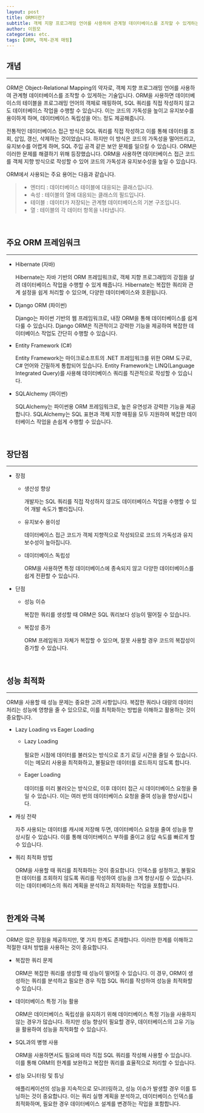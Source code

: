 ```yaml
---
layout: post
title: ORM이란?
subtitle: 객체 지향 프로그래밍 언어를 사용하여 관계형 데이터베이스를 조작할 수 있게하는 기술 ORM에 대해 알아봅니다.
author: 이원모
categories: etc.
tags: [ORM, 객체-관계 매핑]
---
```


## 개념
---
ORM은 Object-Relational Mapping의 약자로, 객체 지향 프로그래밍 언어를 사용하여 관계형 데이터베이스를 조작할 수 있게하는 기술입니다. ORM을 사용하면 데이터베이스의 테이블을 프로그래밍 언어의 객체로 매핑하여, SQL 쿼리를 직접 작성하지 않고도 데이터베이스 작업을 수행할 수 있습니다. 이는 코드의 가독성을 높이고 유지보수를 용이하게 하며, 데이터베이스 독립성을 어느 정도 제공해줍니다.

전통적인 데이터베이스 접근 방식은 SQL 쿼리를 직접 작성하고 이를 통해 데이터를 조회, 삽입, 갱신, 삭제하는 것이었습니다. 하지만 이 방식은 코드의 가독성을 떨어뜨리고, 유지보수를 어렵게 하며, SQL 주입 공격 같은 보안 문제를 일으킬 수 있습니다. ORM은 이러한 문제를 해결하기 위해 등장했습니다. ORM을 사용하면 데이터베이스 접근 코드를 객체 지향 방식으로 작성할 수 있어 코드의 가독성과 유지보수성을 높일 수 있습니다.

ORM에서 사용되는 주요 용어는 다음과 같습니다.
> - 엔터티 : 데이터베이스 테이블에 대응되는 클래스입니다.
> - 속성 : 테이블의 열에 대응되는 클래스의 필드입니다.
> - 테이블 : 데이터가 저장되는 관계형 데이터베이스의 기본 구조입니다.
> - 열 : 테이블의 각 데이터 항목을 나타냅니다.

<br>

## 주요 ORM 프레임워크
---
- Hibernate (자바)  

  Hibernate는 자바 기반의 ORM 프레임워크로, 객체 지향 프로그래밍의 강점을 살려 데이터베이스 작업을 수행할 수 있게 해줍니다. Hibernate는 복잡한 쿼리와 관계 설정을 쉽게 처리할 수 있으며, 다양한 데이터베이스와 호환됩니다.

- Django ORM (파이썬)  

  Django는 파이썬 기반의 웹 프레임워크로, 내장 ORM을 통해 데이터베이스를 쉽게 다룰 수 있습니다. Django ORM은 직관적이고 강력한 기능을 제공하여 복잡한 데이터베이스 작업도 간단히 수행할 수 있습니다.

- Entity Framework (C#)  

  Entity Framework는 마이크로소프트의 .NET 프레임워크를 위한 ORM 도구로, C# 언어와 긴밀하게 통합되어 있습니다. Entity Framework는 LINQ(Language Integrated Query)를 사용해 데이터베이스 쿼리를 직관적으로 작성할 수 있습니다.

- SQLAlchemy (파이썬)  

  SQLAlchemy는 파이썬용 ORM 프레임워크로, 높은 유연성과 강력한 기능을 제공합니다. SQLAlchemy는 SQL 표현과 객체 지향 매핑을 모두 지원하여 복잡한 데이터베이스 작업을 손쉽게 수행할 수 있습니다.

<br>

## 장단점
---
- 장점
  - 생산성 향상  

    개발자는 SQL 쿼리를 직접 작성하지 않고도 데이터베이스 작업을 수행할 수 있어 개발 속도가 빨라집니다.

  - 유지보수 용이성  

    데이터베이스 접근 코드가 객체 지향적으로 작성되므로 코드의 가독성과 유지보수성이 높아집니다.

  - 데이터베이스 독립성  

    ORM을 사용하면 특정 데이터베이스에 종속되지 않고 다양한 데이터베이스를 쉽게 전환할 수 있습니다.

- 단점
  - 성능 이슈  

    복잡한 쿼리를 생성할 때 ORM은 SQL 쿼리보다 성능이 떨어질 수 있습니다.

  - 복잡성 증가  

    ORM 프레임워크 자체가 복잡할 수 있으며, 잘못 사용할 경우 코드의 복잡성이 증가할 수 있습니다.

<br>

## 성능 최적화
---
ORM을 사용할 때 성능 문제는 중요한 고려 사항입니다. 복잡한 쿼리나 대량의 데이터 처리는 성능에 영향을 줄 수 있으므로, 이를 최적화하는 방법을 이해하고 활용하는 것이 중요합니다.

- Lazy Loading vs Eager Loading
  - Lazy Loading  
      <br>
      필요한 시점에 데이터를 불러오는 방식으로 초기 로딩 시간을 줄일 수 있습니다. 이는 메모리 사용을 최적화하고, 불필요한 데이터를 로드하지 않도록 합니다.

  - Eager Loading  
      <br>
      데이터를 미리 불러오는 방식으로, 이후 데이터 접근 시 데이터베이스 요청을 줄일 수 있습니다. 이는 여러 번의 데이터베이스 요청을 줄여 성능을 향상시킵니다.

- 캐싱 전략

  자주 사용되는 데이터를 캐시에 저장해 두면, 데이터베이스 요청을 줄여 성능을 향상시킬 수 있습니다. 이를 통해 데이터베이스 부하를 줄이고 응답 속도를 빠르게 할 수 있습니다.

- 쿼리 최적화 방법

  ORM을 사용할 때 쿼리를 최적화하는 것이 중요합니다. 인덱스를 설정하고, 불필요한 데이터를 조회하지 않도록 쿼리를 작성하여 성능을 크게 향상시킬 수 있습니다. 이는 데이터베이스의 쿼리 계획을 분석하고 최적화하는 작업을 포함합니다.

<br>

## 한계와 극복
---
ORM은 많은 장점을 제공하지만, 몇 가지 한계도 존재합니다. 이러한 한계를 이해하고 적절한 대처 방법을 사용하는 것이 중요합니다.

- 복잡한 쿼리 문제

  ORM은 복잡한 쿼리를 생성할 때 성능이 떨어질 수 있습니다. 이 경우, ORM이 생성하는 쿼리를 분석하고 필요한 경우 직접 SQL 쿼리를 작성하여 성능을 최적화할 수 있습니다.

- 데이터베이스 특정 기능 활용

  ORM은 데이터베이스 독립성을 유지하기 위해 데이터베이스 특정 기능을 사용하지 않는 경우가 많습니다. 하지만 성능 향상이 필요할 경우, 데이터베이스의 고유 기능을 활용하여 성능을 최적화할 수 있습니다.

- SQL과의 병행 사용

  ORM을 사용하면서도 필요에 따라 직접 SQL 쿼리를 작성해 사용할 수 있습니다. 이를 통해 ORM의 한계를 보완하고 복잡한 쿼리를 효율적으로 처리할 수 있습니다.

- 성능 모니터링 및 튜닝

  애플리케이션의 성능을 지속적으로 모니터링하고, 성능 이슈가 발생할 경우 이를 튜닝하는 것이 중요합니다. 이는 쿼리 실행 계획을 분석하고, 데이터베이스 인덱스를 최적화하며, 필요한 경우 데이터베이스 설계를 변경하는 작업을 포함합니다.